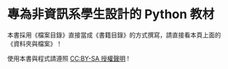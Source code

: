 # 專為非資訊系學生設計的 Python 教材

本書採用《檔案目錄》直接當成《書籍目錄》的方式撰寫，請直接看本頁上面的《資料夾與檔案》！

使用本書與程式請遵照 [CC:BY-SA 授權聲明](LICENSE.md) !

